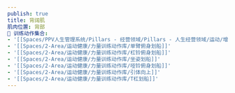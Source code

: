 ```yaml
---
publish: true
title: 背阔肌
肌肉位置: 背部
🏃 训练动作集合:
- '[[Spaces/PPV人生管理系统/Pillars - 经营领域/Pillars - 人生经营领域/运动/增肌减脂计划/成就记录库/高位下拉]]'
- '[[Spaces/2-Area/运动健康/力量训练动作库/单臂俯身划船]]'
- '[[Spaces/2-Area/运动健康/力量训练动作库/杠铃俯身划船]]'
- '[[Spaces/2-Area/运动健康/力量训练动作库/坐姿划船]]'
- '[[Spaces/2-Area/运动健康/力量训练动作库/哑铃俯身划船]]'
- '[[Spaces/2-Area/运动健康/力量训练动作库/引体向上]]'
- '[[Spaces/2-Area/运动健康/力量训练动作库/T杠划船]]'
---
```

